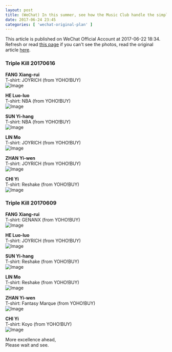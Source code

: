 ```yaml
---
layout: post
title: (WeChat) In this summer, see how the Music Club handle the simple basic garments~
date: 2017-06-24 23:45
categories: [ 'wechat-original-plan' ]
---
```


This article is published on WeChat Official Account at 2017-06-22 18:34. Refresh or read [this page](https://github.com/Quadrifolium/originalplan/blob/gh-pages/_posts/WeChat/2017-06-24-WeChat-Original-Plan.md) if you can't see the photos, read the original article [here](https://mp.weixin.qq.com/s/3-Ugo8E0PJ0CsSoAs8gubA).

<!-- more -->

### Triple Kill 20170616

**FANG Xiang-rui**  
T-shirt: JOYRICH (from YOHO!BUY)  
![Image](http://mmbiz.qpic.cn/mmbiz_jpg/XOMVurd7hjQTfiaa8yYSaPOFwWOvN1KIChgIDlTtib0FC1hdKwnKae8ice1yibboEpTU1vWHUIUJ76p6qRj63XdPTA/640)

**HE Luo-luo**  
T-shirt: NBA (from YOHO!BUY)  
![Image](http://mmbiz.qpic.cn/mmbiz_jpg/XOMVurd7hjQTfiaa8yYSaPOFwWOvN1KICpd4KicXribicqqOcMPGWgPJO6xeT7iaiaeSgOlicJHbBWIYiaZNfDEMlXut8g/640)

**SUN Yi-hang**  
T-shirt: NBA (from YOHO!BUY)  
![Image](http://mmbiz.qpic.cn/mmbiz_jpg/XOMVurd7hjQTfiaa8yYSaPOFwWOvN1KICgTza4Fcj7dzsl30QuO99BP5icKBj8NGlqBa6ReicGqxDBic4yKQEEoxWg/640)

**LIN Mo**  
T-shirt: JOYRICH (from YOHO!BUY)  
![Image](http://mmbiz.qpic.cn/mmbiz_jpg/XOMVurd7hjQTfiaa8yYSaPOFwWOvN1KICr5EZRbfQLAKREEBTpicicibibFggUibK8bNDywvibcOWnAWU7Vab2FMkVW3Q/640)

**ZHAN Yi-wen**  
T-shirt: JOYRICH (from YOHO!BUY)  
![Image](http://mmbiz.qpic.cn/mmbiz_jpg/XOMVurd7hjQTfiaa8yYSaPOFwWOvN1KIC1ibKRsJe0MicWkjheNwia9VK0sn0rHVqGJ4llGibuBseiaffibONA6xdaZFg/640)

**CHI Yi**  
T-shirt: Reshake (from YOHO!BUY)  
![Image](http://mmbiz.qpic.cn/mmbiz_jpg/XOMVurd7hjQTfiaa8yYSaPOFwWOvN1KICNSZ8NHhsfcfOYwzrxBOYBLW2lgnpqOuEUS0JgQI0ianRb6NEaxSmEpw/640)

### Triple Kill 20170609

**FANG Xiang-rui**  
T-shirt: GENANX (from YOHO!BUY)  
![Image](http://mmbiz.qpic.cn/mmbiz_jpg/XOMVurd7hjQTfiaa8yYSaPOFwWOvN1KICcnO5UdHQ17E8KeuGiaLgibSfTWaEQ9vbFl2kJTFjfLNMWrV0OzGeWYXw/640)

**HE Luo-luo**  
T-shirt: JOYRICH (from YOHO!BUY)  
![Image](http://mmbiz.qpic.cn/mmbiz_jpg/XOMVurd7hjQTfiaa8yYSaPOFwWOvN1KICfWfUQrKFoCwhY2ZzFBswUh2ibjBldnCEM9PHDKyq1KmvpHh4BeewjSA/640)

**SUN Yi-hang**  
T-shirt: Reshake (from YOHO!BUY)  
![Image](http://mmbiz.qpic.cn/mmbiz_jpg/XOMVurd7hjQTfiaa8yYSaPOFwWOvN1KIC35h9oc5KOrEDvpTXQLl6Bbmo6wibv1iczMibk6UAL0ZAJRRB4abh55qQQ/640)

**LIN Mo**  
T-shirt: Reshake (from YOHO!BUY)  
![Image](http://mmbiz.qpic.cn/mmbiz_jpg/XOMVurd7hjQTfiaa8yYSaPOFwWOvN1KICxavvXxUdsUTsg1HxqPHTZjPSxGcuUQpJN39ib4aJ1iaeTCYGcLUfTxZg/640)

**ZHAN Yi-wen**  
T-shirt: Fantasy Marque (from YOHO!BUY)  
![Image](http://mmbiz.qpic.cn/mmbiz_jpg/XOMVurd7hjQTfiaa8yYSaPOFwWOvN1KICQwnDjBZc4T58bzWQ2gjhqMovCaM00UibJziaAhTH9F9W44QnxwkJZUTw/640)

**CHI Yi**  
T-shirt: Koyo (from YOHO!BUY)  
![Image](http://mmbiz.qpic.cn/mmbiz_jpg/XOMVurd7hjQTfiaa8yYSaPOFwWOvN1KICYhNNqHhygVnUjToMeK3pHh1x6PAJ881Cp3ApKaaGCgmePwIRd6ticEA/640)

More excellence ahead,  
Please wait and see.
